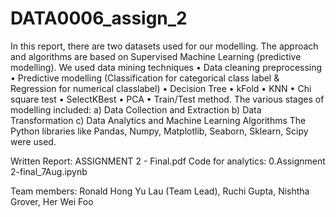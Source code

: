 # DATA0006_assign_2
In this report, there are two datasets used for our modelling. The approach and algorithms are based on
Supervised Machine Learning (predictive modelling).
We used data mining techniques
• Data cleaning preprocessing
• Predictive modelling (Classification for categorical class label & Regression for numerical classlabel)
• Decision Tree
• kFold
• KNN
• Chi square test
• SelectKBest
• PCA
• Train/Test method.
The various stages of modelling included:
a) Data Collection and Extraction
b) Data Transformation
c) Data Analytics and Machine Learning Algorithms
The Python libraries like Pandas, Numpy, Matplotlib, Seaborn, Sklearn, Scipy were used.

Written Report: ASSIGNMENT 2 - Final.pdf
Code for analytics: 0.Assignment 2-final_7Aug.ipynb

Team members: Ronald Hong Yu Lau (Team Lead), Ruchi Gupta, Nishtha Grover, Her Wei Foo
